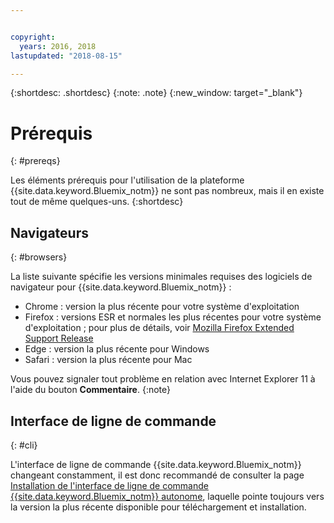 ```yaml
---


copyright:
  years: 2016, 2018
lastupdated: "2018-08-15"

---
```


{:shortdesc: .shortdesc}
{:note: .note}
{:new_window: target="_blank"}

# Prérequis
{: #prereqs}

Les éléments prérequis pour l'utilisation de la plateforme {{site.data.keyword.Bluemix_notm}} ne sont pas nombreux, mais il en existe
tout de même quelques-uns.
{:shortdesc}

## Navigateurs
{: #browsers}

La liste suivante spécifie les versions minimales requises des logiciels de navigateur pour {{site.data.keyword.Bluemix_notm}} :

 * Chrome : version la plus récente pour votre système d'exploitation
 * Firefox : versions ESR et normales les plus récentes pour votre système d'exploitation ; pour plus de détails, voir [Mozilla Firefox Extended Support Release](https://www.mozilla.org/firefox/organizations/)
 * Edge : version la plus récente pour Windows
 * Safari : version la plus récente pour Mac
 
 Vous pouvez signaler tout problème en relation avec Internet Explorer 11 à l'aide du bouton **Commentaire**.
 {:note}

## Interface de ligne de commande
{: #cli}

L'interface de ligne de commande {{site.data.keyword.Bluemix_notm}} changeant constamment, il est donc recommandé de consulter la page [Installation de l'interface de ligne de commande {{site.data.keyword.Bluemix_notm}} autonome](/docs/cli/reference/ibmcloud/download_cli.html), laquelle pointe toujours vers la version la plus récente disponible pour téléchargement et installation.
